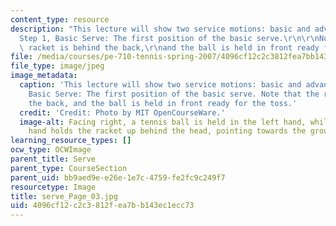 ```yaml
---
content_type: resource
description: "This lecture will show two service motions: basic and advanced.\r\n\
  Step 1, Basic Serve: The first position of the basic serve.\r\n\r\nNote that the\
  \ racket is behind the back,\r\nand the ball is held in front ready for the toss."
file: /media/courses/pe-710-tennis-spring-2007/4096cf12c2c3812fea7bb143ec1ecc73_serve_Page_03.jpg
file_type: image/jpeg
image_metadata:
  caption: 'This lecture will show two service motions: basic and advanced. Step 1,
    Basic Serve: The first position of the basic serve. Note that the racket is behind
    the back, and the ball is held in front ready for the toss.'
  credit: 'Credit: Photo by MIT OpenCourseWare.'
  image-alt: Facing right, a tennis ball is held in the left hand, while the right
    hand holds the racket up behind the head, pointing towards the ground.
learning_resource_types: []
ocw_type: OCWImage
parent_title: Serve
parent_type: CourseSection
parent_uid: bb9aed9e-e26e-1e7c-4759-fe2fc9c249f7
resourcetype: Image
title: serve_Page_03.jpg
uid: 4096cf12-c2c3-812f-ea7b-b143ec1ecc73
---
```

